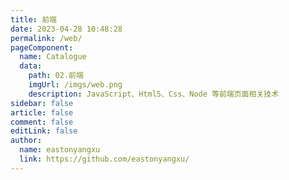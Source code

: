 ```yaml
---
title: 前端
date: 2023-04-28 10:48:28
permalink: /web/
pageComponent:
  name: Catalogue
  data:
    path: 02.前端
    imgUrl: /imgs/web.png
    description: JavaScript、Html5、Css、Node 等前端页面相关技术
sidebar: false
article: false
comment: false
editLink: false
author: 
  name: eastonyangxu
  link: https://github.com/eastonyangxu/
---
```

